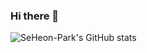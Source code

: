 ### Hi there 👋
![SeHeon-Park's GitHub stats](https://github-readme-stats.vercel.app/api?username=anuraghazra&theme=dark&show_icons=true)

<!--
**SeHeon-Park/SeHeon-Park** is a ✨ _special_ ✨ repository because its `README.md` (this file) appears on your GitHub profile.

Here are some ideas to get you started:

- 🔭 I’m currently working on ...
- 🌱 I’m currently learning ...
- 👯 I’m looking to collaborate on ...
- 🤔 I’m looking for help with ...
- 💬 Ask me about ...
- 📫 How to reach me: ...
- 😄 Pronouns: ...
- ⚡ Fun fact: ...
-->
